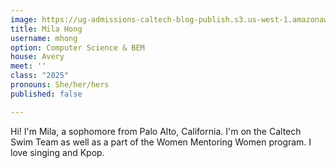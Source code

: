 ```yaml
---
image: https://ug-admissions-caltech-blog-publish.s3.us-west-1.amazonaws.com/profile_pics/mila_hong.png
title: Mila Hong
username: mhong
option: Computer Science & BEM
house: Avery
meet: ''
class: "2025"
pronouns: She/her/hers
published: false

---
```

Hi! I'm Mila, a sophomore from Palo Alto, California. I'm on the Caltech Swim Team as well as a part of the Women Mentoring Women program. I love singing and Kpop.